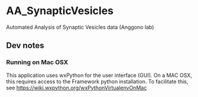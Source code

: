# AA_SynapticVesicles
Automated Analysis of Synaptic Vesicles data (Anggono lab)

## Dev notes

### Running on Mac OSX

This application uses wxPython for the user interface (GUI). On a MAC OSX, this requires access to the Framework python installation.  To facilitate this, see https://wiki.wxpython.org/wxPythonVirtualenvOnMac
